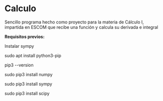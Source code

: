 # Calculo

Sencillo programa hecho como proyecto para la materia de Cálculo I, impartida en ESCOM que recibe una función y calcula su derivada e integral

**Requisitos previos:**

Instalar sympy

sudo apt install python3-pip

pip3 --version

sudo pip3 install numpy

sudo pip3 install sympy

sudo pip3 install scipy
